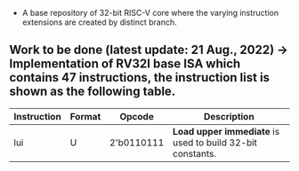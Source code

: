 * A base repository of 32-bit RISC-V core where the varying instruction extensions are created by distinct branch.

## Work to be done (latest update: 21 Aug., 2022) -> Implementation of  RV32I base ISA which contains 47 instructions, the instruction list is shown as the following table.
| Instruction | Format | Opcode | Description |
| ---- | --- | ---------- | --------------------|
| lui | U | 2'b0110111 | **Load upper immediate** is used to build 32-bit constants. |
